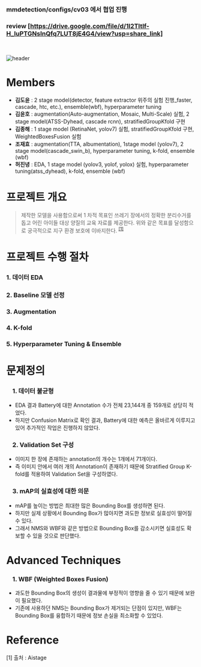 ### mmdetection/configs/cv03 에서 협업 진행
### review [https://drive.google.com/file/d/1l2TItIf-H_luPTGNsInQfq7LUT8jE4G4/view?usp=share_link]

&nbsp;

![header](https://capsule-render.vercel.app/api?type=rect&color=gradient&text=재활용%20품목%20분류를%20위한%20Object%20Detection&fontSize=30)

# Members
- **김도윤**  : 2 stage model(detector, feature extractor 위주의 실험 진행_faster, cascade, htc, etc.), ensemble(wbf), hyperparameter tuning
- **김윤호**  : augmentation(Auto-augmentation, Mosaic, Multi-Scale) 실험, 2 stage model(ATSS-Dyhead, cascade rcnn), stratifiedGroupKfold 구현
- **김종해**  : 1 stage model (RetinaNet, yolov7) 실험, stratifiedGroupKfold 구현, WeightedBoxesFusion 실험
- **조재효**  : augmentation(TTA, albumentation), 1stage model (yolov7), 2 stage model(cascade_swin_b), hyperparameter tuning, k-fold, ensemble (wbf)
- **허진녕**  : EDA, 1 stage model (yolov3, yolof, yolox) 실험, hyperparameter tuning(atss_dyhead), k-fold, ensemble (wbf)


# 프로젝트 개요
> 제작한 모델을 사용함으로써 1 차적 목표인 쓰레기 장에서의 정확한 분리수거를 돕고 어린 아이들 대상 양질의 교육 자료를 제공한다. 
위와 같은 목표를 달성함으로 궁극적으로 지구 환경 보호에  이바지한다. <sup>[[1]](#footnote_1)</sup>

# 프로젝트 수행 절차
<h3> 1. 데이터 EDA
<h3> 2. Baseline 모델 선정
<h3> 3. Augmentation
<h3> 4. K-fold
<h3> 5. Hyperparameter Tuning & Ensemble


# 문제정의
<h3> 1. 데이터 불균형  </h3>
  
- EDA 결과 Battery에 대한 Annotation 수가 전체 23,144개 중 159개로 상당히 적었다.
- 하지만 Confusion Matrix로 확인 결과, Battery에 대한 예측은 올바르게 이루지고 있어 추가적인 작업은 진행하지 않았다.

<h3> 2. Validation Set 구성  </h3>

- 이미지 한 장에 존재하는 annotation의 개수는 1개에서 71개이다.
- 즉 이미지 안에서 여러 개의 Annotation이 존재하기 때문에 Stratified Group K-fold를 적용하여 Validation Set을 구성하였다.

<h3> 3. mAP의 실효성에 대한 의문 </h3>

- mAP를 높이는 방법은 최대한 많은 Bounding Box를 생성하면 된다.
- 하지만 실제 상황에서 Bounding Box가 많아지면 과도한 정보로 실효성이 떨어질 수 있다.
- 그래서 NMS와 WBF와 같은 방법으로 Bounding Box를 감소시키면 실효성도 확보할 수 있을 것으로 판단했다.


# Advanced Techniques
<h3> 1. WBF (Weighted Boxes Fusion)   </h3>  

- 과도한 Bounding Box의 생성이 결과물에 부정적이 영향을 줄 수 있기 때문에 보완이 필요했다.
- 기존에 사용하던 NMS는 Bounding Box가 제거되는 단점이 있지만, WBF는 Bounding Box를 융합하기 때문에 정보 손실을 최소화할 수 있었다.



# Reference
<a name="footnote_1">[1]</a> 출처 : Aistage 
